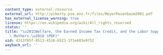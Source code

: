 ```yaml
---
content_type: external-resource
external_url: http://piketty.pse.ens.fr/files/MeyerRosenbaum2001.pdf
has_external_license_warning: true
license: https://en.wikipedia.org/wiki/All_rights_reserved
status: ''
title: "\u201CWelfare, the Earned Income Tax Credit, and the Labor Supply of Single\
  \ Mothers.\u201D (PDF)"
uid: d313f85f-8513-4516-b523-371e603e9752
wayback_url: ''
---
```

